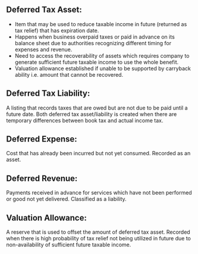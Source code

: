 ## Deferred Tax Asset:
- Item that may be used to reduce taxable income in future (returned as tax relief) that has expiration date.
- Happens when business overpaid taxes or paid in advance on its balance sheet due to authorities recognizing different timing for expenses and revenue.
- Need to access the recoverability of assets which requires company to generate sufficient future taxable income to use the whole benefit.
- Valuation allowance established if unable to be supported by carryback ability i.e. amount that cannot be recovered. 

## Deferred Tax Liability:
A listing that records taxes that are owed but are not due to be paid until a future date. Both deferred tax asset/liability is created when there are temporary differences between book tax and actual income tax.

## Deferred Expense:
Cost that has already been incurred but not yet consumed. Recorded as an asset.

## Deferred Revenue:
Payments received in advance for services which have not been performed or good not yet delivered. Classified as a liability.

## Valuation Allowance:
A reserve that is used to offset the amount of deferred tax asset. Recorded when there is high probability of tax relief not being utilized in future due to non-availability of sufficient future taxable income. 
